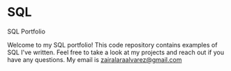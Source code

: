 # SQL
SQL Portfolio 

Welcome to my SQL portfolio! This code repository contains examples of SQL I've written. Feel free to take a look at my projects and reach out if you have any questions. My email is zairalaraalvarez@gmail.com

